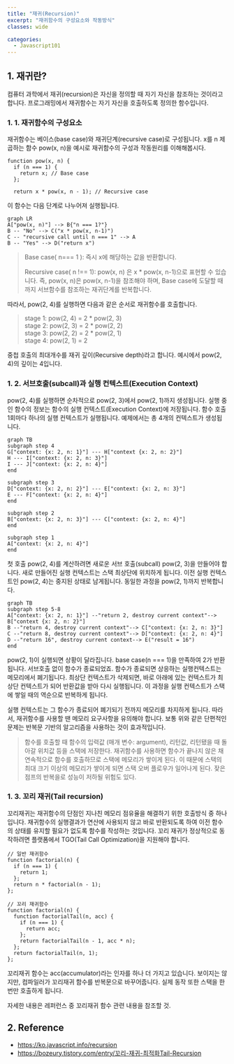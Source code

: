 ```yaml
---
title: "재귀(Recursion)"
excerpt: "재귀함수의 구성요소와 작동방식"
classes: wide

categories:
  - Javascript101
---
```


## 1. 재귀란?
컴퓨터 과학에서 재귀(recursion)은 자신을 정의할 때 자기 자신을 참조하는 것이라고 합니다. 프로그래밍에서 재귀함수는 자기 자신을 호출하도록 정의한 함수입니다.



### 1. 1. 재귀함수의 구성요소
재귀함수는 베이스(base case)와 재귀단계(recursive case)로 구성됩니다.
x를 n 제곱하는 함수 pow(x, n)을 예시로 재귀함수의 구성과 작동원리를 이해해봅시다.
````
function pow(x, n) {
  if (n === 1) {
    return x; // Base case
  };

  return x * pow(x, n - 1); // Recursive case
````

이 함수는 다음 단계로 나누어져 실행됩니다.

```mermaid
graph LR
A["pow(x, n)"] --> B{"n === 1?"}
B -- "No" --> C("x * pow(x, n-1)")
C -- "recursive call until n === 1" --> A
B -- "Yes" --> D("return x")
```
> Base case( n=== 1 ): 즉시 x에 해당하는 값을 반환합니다.
> 
> Recursive case( n !== 1): pow(x, n) 은 x * pow(x, n-1)으로 표현할 수 있습니다. 즉, pow(x, n)은 pow(x, n-1)을 참조해야 하며, Base case에 도달할 때까지 서브함수를 참조하는 재귀단계를 반복합니다.

따라서, pow(2, 4)를 실행하면 다음과 같은 순서로 재귀함수를 호출합니다.
>stage 1: pow(2, 4) = 2 * pow(2, 3)     
>stage 2: pow(2, 3) = 2 * pow(2, 2)    
>stage 3: pow(2, 2) = 2 * pow(2, 1)    
>stage 4: pow(2, 1) = 2

중첩 호출의 최대개수를 재귀 깊이(Recursive depth)라고 합니다. 예시에서 pow(2, 4)의 깊이는 4입니다.

### 1. 2. 서브호출(subcall)과 실행 컨텍스트(Execution Context)

pow(2, 4)를 실행하면 순차적으로 pow(2, 3)에서 pow(2, 1)까지 생성됩니다. 실행 중인 함수의 정보는 함수의 실행 컨텍스트(Execution Context)에 저장됩니다. 함수 호출 1회마다 하나의 실행 컨텍스트가 실행됩니다. 예제에서는 총 4개의 컨텍스트가 생성됩니다.

```mermaid
graph TB
subgraph step 4
G["context: {x: 2, n: 1}"] --- H["context {x: 2, n: 2}"]
H --- I["context: {x: 2, n: 3}"]
I --- J["context: {x: 2, n: 4}"]
end

subgraph step 3
D["context: {x: 2, n: 2}"] --- E["context: {x: 2, n: 3}"]
E --- F["context: {x: 2, n: 4}"]
end

subgraph step 2
B["context: {x: 2, n: 3}"] --- C["context: {x: 2, n: 4}"]
end

subgraph step 1
A["context: {x: 2, n: 4}"]
end
```

첫 호출 pow(2, 4)를 계산하려면 새로운 서브 호출(subcall) pow(2, 3)을 만들어야 합니다. 새로 만들어진 실행 컨텍스트는 스택 최상단에 위치하게 됩니다. 이전 실행 컨텍스트인 pow(2, 4)는 중지된 상태로 남게됩니다. 동일한 과정을 pow(2, 1)까지 반복합니다.

```mermaid
graph TB
subgraph step 5-8
A["context: {x: 2, n: 1}"] --"return 2, destroy current context"--> B["context {x: 2, n: 2}"]
B --"return 4, destroy current context"--> C["context: {x: 2, n: 3}"]
C --"return 8, destroy current context"--> D["context: {x: 2, n: 4}"]
D --"return 16", destroy current context--> E("result = 16")
end
```
pow(2, 1)이 실행되면 상황이 달라집니다. base case(n === 1)을 만족하여 2가 반환됩니다. 서브호출 없이 함수가 종료되었죠. 함수가 종료되면 상응하는 실행컨텍스트는 메모리에서 폐기됩니다. 최상단 컨텍스트가 삭제되면, 바로 아래에 있는 컨텍스트가 최상단 컨텍스트가 되어 반환값을 받아 다시 실행됩니다. 이 과정을 실행 컨텍스트가 스택에 쌓일 때의 역순으로 반복하게 됩니다.

실행 컨텍스트는 그 함수가 종료되어 폐기되기 전까지 메모리를 차지하게 됩니다. 따라서, 재귀함수를 사용할 땐 메모리 요구사항을 유의해야 합니다. 보통 위와 같은 단편적인 문제는 반복문 기반의 알고리즘을 사용하는 것이 효과적입니다.

>함수를 호출할 때 함수의 입력값 (매개 변수: argument), 리턴값, 리턴됐을 때 돌아갈 위치값 등을 스택에 저장한다. 재귀함수를 사용하면 함수가 끝나지 않은 채 연속적으로 함수를 호출하므로 스택에 메모리가 쌓이게 된다. 이 때문에 스택의 최대 크기 이상의 메모리가 쌓이게 되면 스택 오버 플로우가 일어나게 된다. 잦은 점프의 반복을로 성능이 저하될 위험도 있다.


### 1. 3. 꼬리 재귀(Tail recursion)
꼬리재귀는 재귀함수의 단점인 지나친 메모리 점유율을 해결하기 위한 호출방식 중 하나입니다. 재귀함수의 실행결과가 연산에 사용되지 않고 바로 반환되도록 하여 이전 함수의 상태를 유지할 필요가 없도록 함수를 작성하는 것입니다. 꼬리 재귀가 정상적으로 동작하려면 플랫폼에서 TGO(Tail Call Optimization)을 지원해야 합니다.

````
// 일반 재귀함수
function factorial(n) {
  if (n === 1) {
    return 1;
  };
  return n * factorial(n - 1);
};

// 꼬리 재귀함수
function factorial(n) {
  function factorialTail(n, acc) {
    if (n === 1) {
      return acc;
    };
    return factorialTail(n - 1, acc * n);
  };
  return factorialTail(n, 1);
};
````

꼬리재귀 함수는 acc(accumulator)라는 인자를 하나 더 가지고 있습니다. 보이지는 않지만, 컴파일러가 꼬리재귀 함수를 반복문으로 바꾸어줍니다. 실제 동작 또한 스택을 한 번만 호출하게 됩니다.

자세한 내용은 레퍼런스 중 꼬리재귀 함수 관련 내용을 참조할 것.

## 2. Reference
* https://ko.javascript.info/recursion
* https://bozeury.tistory.com/entry/꼬리-재귀-최적화Tail-Recursion
